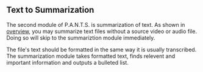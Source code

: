 ## Text to Summarization ##
The second module of P.A.N.T.S. is summarization of text. As shown in [overview](user_docs/overview),
you may summarize text files without a source video or audio file. Doing so will skip to the summariztion module immediately.

The file's text should be formatted in the same way it is usually transcribed. The summarization module takes formatted text, finds relevent and important
information and outputs a bulleted list.
